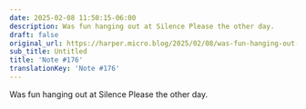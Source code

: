 ```yaml
---
date: 2025-02-08 11:50:15-06:00
description: Was fun hanging out at Silence Please the other day.
draft: false
original_url: https://harper.micro.blog/2025/02/08/was-fun-hanging-out-at.html
sub_title: Untitled
title: 'Note #176'
translationKey: 'Note #176'
---
```


Was fun hanging out at Silence Please the other day.